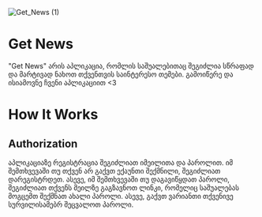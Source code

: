 ![Get_News (1)](https://user-images.githubusercontent.com/59829771/151655354-5428ca65-fa56-43cc-9d3e-06aea9178f27.png)


# Get News

"Get News" არის აპლიკაცია, რომლის საშუალებითაც შეგიძლია სწრაფად და მარტივად ნახოთ თქვენთვის საინტერესო თემები. გამოიწერე და ისიამოვნე ჩვენი აპლიკაციით <3

# How It Works

## Authorization

აპლიკაციაზე რეგისტრაცია შეგიძლიათ იმეილითა და პაროლით. იმ შემთხვევაში თუ თქვენ არ გაქვთ ექაუნთი შექმნილი, შეგიძლიათ დარეგისტრდეთ. ასევე, იმ შემთხვევაში თუ დაგავიწყდათ პაროლი, შეგიძლიათ თქვენს მეილზე გაგზავნოთ ლინკი, რომელიც საშუალებას მოგცემთ შექმნათ ახალი პაროლი. ასევე, გაქვთ ვარიანთი თქვენივე სურვილისამებრ შეცვალოთ პაროლი.

